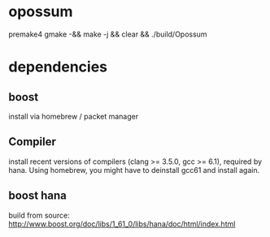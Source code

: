 # opossum

premake4 gmake -&& make -j && clear && ./build/Opossum

# dependencies

## boost
install via homebrew / packet manager

## Compiler
install recent versions of compilers (clang >= 3.5.0, gcc >= 6.1), required by hana. Using homebrew, you might have to deinstall gcc61 and install again.

## boost hana
build from source: http://www.boost.org/doc/libs/1_61_0/libs/hana/doc/html/index.html